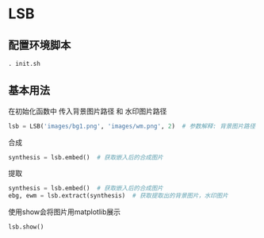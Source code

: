 # LSB


## 配置环境脚本

```cmd
. init.sh
```

## 基本用法

在初始化函数中 传入背景图片路径 和 水印图片路径
```python
lsb = LSB('images/bg1.png', 'images/wm.png', 2)  # 参数解释: 背景图片路径 水印图片路径 嵌入比特位数
```

合成
```python
synthesis = lsb.embed()  # 获取嵌入后的合成图片
```
提取
```python
synthesis = lsb.embed()  # 获取嵌入后的合成图片
ebg, ewm = lsb.extract(synthesis)  # 获取提取出的背景图片，水印图片
```

使用show会将图片用matplotlib展示
```python
lsb.show()
```


